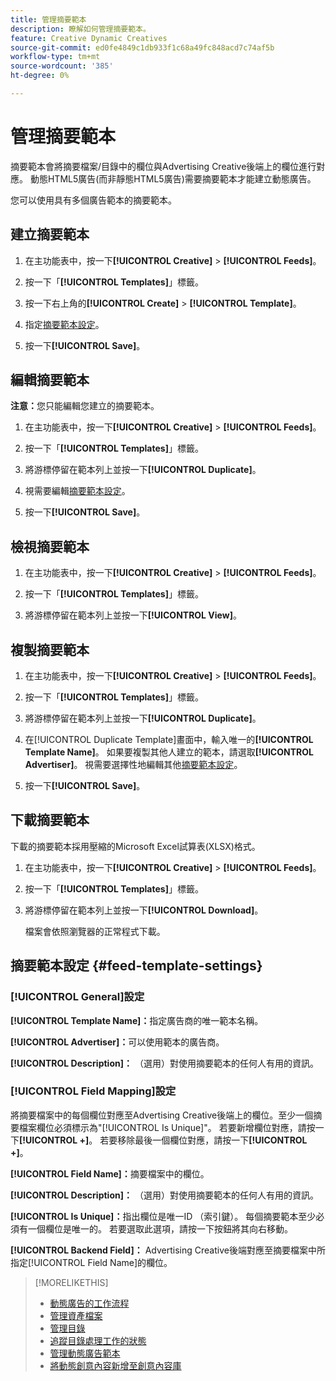 ```yaml
---
title: 管理摘要範本
description: 瞭解如何管理摘要範本。
feature: Creative Dynamic Creatives
source-git-commit: ed0fe4849c1db933f1c68a49fc848acd7c74af5b
workflow-type: tm+mt
source-wordcount: '385'
ht-degree: 0%

---
```


# 管理摘要範本

<!-- I have a "Retail" feed template that was created by rkarthik@adobe. Ask product if this is available to all clients or just internal.  -->

<!-- We have a finite set of supported fields on the backend. I need to include that info in an appendix. -->

摘要範本會將摘要檔案/目錄中的欄位與Advertising Creative後端上的欄位進行對應。 動態HTML5廣告(而非靜態HTML5廣告)需要摘要範本才能建立動態廣告。

您可以使用具有多個廣告範本的摘要範本。

## 建立摘要範本

1. 在主功能表中，按一下&#x200B;**[!UICONTROL Creative]** > **[!UICONTROL Feeds]**。

1. 按一下「**[!UICONTROL Templates]**」標籤。

1. 按一下右上角的&#x200B;**[!UICONTROL Create]** > **[!UICONTROL Template]**。

1. 指定[摘要範本設定](#feed-template-settings)。

1. 按一下&#x200B;**[!UICONTROL Save]**。

## 編輯摘要範本

**注意：**&#x200B;您只能編輯您建立的摘要範本。

1. 在主功能表中，按一下&#x200B;**[!UICONTROL Creative]** > **[!UICONTROL Feeds]**。

1. 按一下「**[!UICONTROL Templates]**」標籤。

1. 將游標停留在範本列上並按一下&#x200B;**[!UICONTROL Duplicate]**。

1. 視需要編輯[摘要範本設定](#feed-template-settings)。

1. 按一下&#x200B;**[!UICONTROL Save]**。

## 檢視摘要範本

1. 在主功能表中，按一下&#x200B;**[!UICONTROL Creative]** > **[!UICONTROL Feeds]**。

1. 按一下「**[!UICONTROL Templates]**」標籤。

1. 將游標停留在範本列上並按一下&#x200B;**[!UICONTROL View]**。

## 複製摘要範本

1. 在主功能表中，按一下&#x200B;**[!UICONTROL Creative]** > **[!UICONTROL Feeds]**。

1. 按一下「**[!UICONTROL Templates]**」標籤。

1. 將游標停留在範本列上並按一下&#x200B;**[!UICONTROL Duplicate]**。

1. 在[!UICONTROL Duplicate Template]畫面中，輸入唯一的&#x200B;**[!UICONTROL Template Name]**。 如果要複製其他人建立的範本，請選取&#x200B;**[!UICONTROL Advertiser]**。 視需要選擇性地編輯其他[摘要範本設定](#feed-template-settings)。

1. 按一下&#x200B;**[!UICONTROL Save]**。

## 下載摘要範本

下載的摘要範本採用壓縮的Microsoft Excel試算表(XLSX)格式。

1. 在主功能表中，按一下&#x200B;**[!UICONTROL Creative]** > **[!UICONTROL Feeds]**。

1. 按一下「**[!UICONTROL Templates]**」標籤。

1. 將游標停留在範本列上並按一下&#x200B;**[!UICONTROL Download]**。

   檔案會依照瀏覽器的正常程式下載。

## 摘要範本設定 {#feed-template-settings}

### [!UICONTROL General]設定

**[!UICONTROL Template Name]：**&#x200B;指定廣告商的唯一範本名稱。

**[!UICONTROL Advertiser]：**&#x200B;可以使用範本的廣告商。

**[!UICONTROL Description]：** （選用）對使用摘要範本的任何人有用的資訊。

### [!UICONTROL Field Mapping]設定

將摘要檔案中的每個欄位對應至Advertising Creative後端上的欄位。<!-- Check w/product: What is displayed where in the UI/reports and published ads? -->至少一個摘要檔案欄位必須標示為&quot;[!UICONTROL Is Unique]&quot;。 若要新增欄位對應，請按一下&#x200B;**[!UICONTROL +]**。 若要移除最後一個欄位對應，請按一下&#x200B;**[!UICONTROL +]**。

**[!UICONTROL Field Name]：**&#x200B;摘要檔案中的欄位。

**[!UICONTROL Description]：** （選用）對使用摘要範本的任何人有用的資訊。

**[!UICONTROL Is Unique]：**&#x200B;指出欄位是唯一ID （索引鍵）。 每個摘要範本至少必須有一個欄位是唯一的。 若要選取此選項，請按一下按鈕將其向右移動。<!-- **Note: The unique identifier is different from the feed "trigger" in experience settings. -->

**[!UICONTROL Backend Field]：** Advertising Creative後端對應至摘要檔案中所指定[!UICONTROL Field Name]的欄位。

>[!MORELIKETHIS]
>
>* [動態廣告的工作流程](/help/creative/introduction/workflow-dynamic-ads.md)
>* [管理資產檔案](/help/creative/feeds/asset-manage.md)
>* [管理目錄](/help/creative/feeds/catalog-manage.md)
>* [追蹤目錄處理工作的狀態](/help/creative/feeds/job-status-track.md)
>* [管理動態廣告範本](/help/creative/ad-templates/ad-template-manage.md)
>* [將動態創意內容新增至創意內容庫](/help/creative/creative-libraries/creative-add-dynamic.md)
